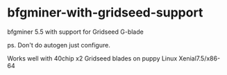 # bfgminer-with-gridseed-support
bfgminer 5.5 with support for Gridseed G-blade

ps. Don't do autogen just configure.

Works well with 40chip x2 Gridseed blades on puppy Linux Xenial7.5/x86-64
